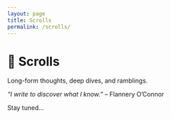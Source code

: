 ```yaml
---
layout: page
title: Scrolls
permalink: /scrolls/
---
```


# 📜 Scrolls

Long-form thoughts, deep dives, and ramblings.

_“I write to discover what I know.”_ – Flannery O’Connor

Stay tuned...
